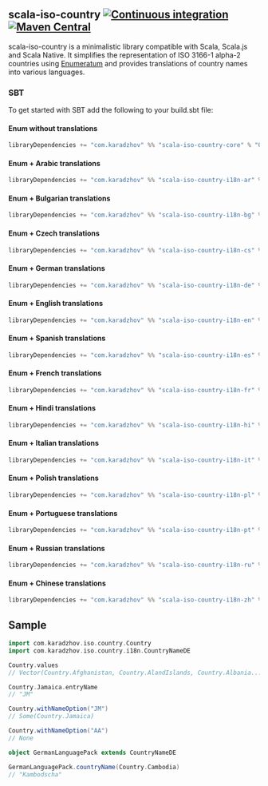 ## scala-iso-country [![Continuous integration](https://github.com/karadzhov/scala-iso-country/actions/workflows/release.yml/badge.svg)](https://github.com/karadzhov/scala-iso-country/actions/workflows/release.yml) [![Maven Central](https://maven-badges.herokuapp.com/maven-central/com.karadzhov/scala-iso-country-core_2.12/badge.svg)](https://maven-badges.herokuapp.com/maven-central/com.karadzhov/scala-iso-country-core_2.12)

scala-iso-country is a minimalistic library compatible with Scala, Scala.js and Scala Native. It simplifies the representation of ISO 3166-1 alpha-2 countries using [Enumeratum](https://github.com/lloydmeta/enumeratum) and provides translations of country names into various languages.

### SBT

To get started with SBT add the following to your build.sbt file:

#### Enum without translations
``` scala   
libraryDependencies += "com.karadzhov" %% "scala-iso-country-core" % "0.3.0"
```

#### Enum + Arabic translations
``` scala   
libraryDependencies += "com.karadzhov" %% "scala-iso-country-i18n-ar" % "0.3.0"
```

#### Enum + Bulgarian translations 
``` scala   
libraryDependencies += "com.karadzhov" %% "scala-iso-country-i18n-bg" % "0.3.0"
```

#### Enum + Czech translations 
``` scala   
libraryDependencies += "com.karadzhov" %% "scala-iso-country-i18n-cs" % "0.3.0"
```

#### Enum + German translations 
``` scala   
libraryDependencies += "com.karadzhov" %% "scala-iso-country-i18n-de" % "0.3.0"
```

#### Enum + English translations
``` scala   
libraryDependencies += "com.karadzhov" %% "scala-iso-country-i18n-en" % "0.3.0"
```

#### Enum + Spanish translations
``` scala   
libraryDependencies += "com.karadzhov" %% "scala-iso-country-i18n-es" % "0.3.0"
```

#### Enum + French translations
``` scala   
libraryDependencies += "com.karadzhov" %% "scala-iso-country-i18n-fr" % "0.3.0"
```

#### Enum + Hindi translations
``` scala   
libraryDependencies += "com.karadzhov" %% "scala-iso-country-i18n-hi" % "0.3.0"
```

#### Enum + Italian translations
``` scala   
libraryDependencies += "com.karadzhov" %% "scala-iso-country-i18n-it" % "0.3.0"
```

#### Enum + Polish translations
``` scala   
libraryDependencies += "com.karadzhov" %% "scala-iso-country-i18n-pl" % "0.3.0"
```

#### Enum + Portuguese translations
``` scala   
libraryDependencies += "com.karadzhov" %% "scala-iso-country-i18n-pt" % "0.3.0"
```

#### Enum + Russian translations
``` scala   
libraryDependencies += "com.karadzhov" %% "scala-iso-country-i18n-ru" % "0.3.0"
```

#### Enum + Chinese translations
``` scala   
libraryDependencies += "com.karadzhov" %% "scala-iso-country-i18n-zh" % "0.3.0"
```

## Sample

```scala
import com.karadzhov.iso.country.Country
import com.karadzhov.iso.country.i18n.CountryNameDE

Country.values
// Vector(Country.Afghanistan, Country.AlandIslands, Country.Albania...)

Country.Jamaica.entryName
// "JM"

Country.withNameOption("JM")
// Some(Country.Jamaica)

Country.withNameOption("AA")
// None

object GermanLanguagePack extends CountryNameDE

GermanLanguagePack.countryName(Country.Cambodia)
// "Kambodscha"

```